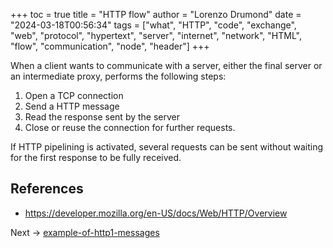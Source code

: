 +++
toc = true
title = "HTTP flow"
author = "Lorenzo Drumond"
date = "2024-03-18T00:56:34"
tags = ["what",  "HTTP",  "code",  "exchange",  "web",  "protocol",  "hypertext",  "server",  "internet",  "network",  "HTML",  "flow",  "communication",  "node",  "header"]
+++


When a client wants to communicate with a server, either the final server or an intermediate proxy, performs the following steps:

1. Open a TCP connection
2. Send a HTTP message
3. Read the response sent by the server
4. Close or reuse the connection for further requests.

If HTTP pipelining is activated, several requests can be sent without waiting for the first response to be fully received.

## References
- https://developer.mozilla.org/en-US/docs/Web/HTTP/Overview

Next -> [example-of-http1-messages](/wiki/example-of-http1-messages/)
